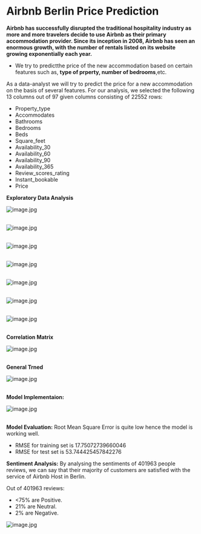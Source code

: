 # Airbnb Berlin Price Prediction

__Airbnb has successfully disrupted the traditional hospitality industry as more and more travelers decide to use Airbnb as their primary accommodation provider. Since its inception in 2008, Airbnb has seen an enormous growth, with the number of rentals listed on its website growing exponentially each year.__

* We try to predictthe price of the new accommodation based on certain features such as, __type of prperty, number of bedrooms__,etc.

As a data-analyst we will try to predict the price for a new accommodation on the basis of several features. For our analysis, we selected the following 13 columns out of 97 given columns consisting of 22552 rows:

* Property_type
* Accommodates
* Bathrooms
* Bedrooms
* Beds
* Square_feet
* Availability_30
* Availability_60
* Availability_90
* Availability_365
* Review_scores_rating 
* Instant_bookable
* Price

__Exploratory Data Analysis__

![image.jpg](image/1.PNG)<br><br>

![image.jpg](image/2.PNG)<br><br>


![image.jpg](image/3.PNG)<br><br>


![image.jpg](image/4.PNG)<br><br>


![image.jpg](image/5.PNG)<br><br>


![image.jpg](image/6.PNG)<br><br>


![image.jpg](image/7.PNG)<br><br>


__Correlation Matrix__

![image.jpg](image/8.png)<br><br>


__General Trned__

![image.jpg](image/9.PNG)<br><br>


__Model Implementaion:__ 

![image.jpg](image/10.PNG)<br><br>


__Model Evaluation:__ Root Mean Square Error is quite low hence the model is working well.

* RMSE for training set is 17.75072739660046
* RMSE for test set is 53.744425457842276



__Sentiment Analysis:__ By analysing the sentiments of 401963 people reviews, we can say that their majority of customers are satisfied with the service of Airbnb Host in Berlin.

Out of 401963 reviews:
* <75% are Positive.
* 21% are Neutral.
* 2% are Negative.

![image.jpg](image/11.PNG)<br><br>



